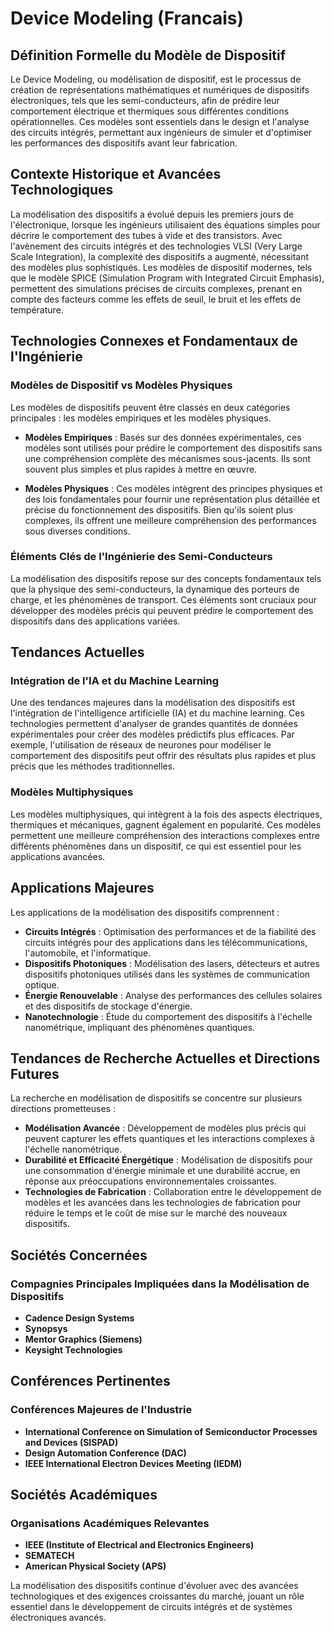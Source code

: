 # Device Modeling (Francais)

## Définition Formelle du Modèle de Dispositif

Le Device Modeling, ou modélisation de dispositif, est le processus de création de représentations mathématiques et numériques de dispositifs électroniques, tels que les semi-conducteurs, afin de prédire leur comportement électrique et thermiques sous différentes conditions opérationnelles. Ces modèles sont essentiels dans le design et l'analyse des circuits intégrés, permettant aux ingénieurs de simuler et d'optimiser les performances des dispositifs avant leur fabrication.

## Contexte Historique et Avancées Technologiques

La modélisation des dispositifs a évolué depuis les premiers jours de l'électronique, lorsque les ingénieurs utilisaient des équations simples pour décrire le comportement des tubes à vide et des transistors. Avec l'avènement des circuits intégrés et des technologies VLSI (Very Large Scale Integration), la complexité des dispositifs a augmenté, nécessitant des modèles plus sophistiqués. Les modèles de dispositif modernes, tels que le modèle SPICE (Simulation Program with Integrated Circuit Emphasis), permettent des simulations précises de circuits complexes, prenant en compte des facteurs comme les effets de seuil, le bruit et les effets de température.

## Technologies Connexes et Fondamentaux de l'Ingénierie

### Modèles de Dispositif vs Modèles Physiques

Les modèles de dispositifs peuvent être classés en deux catégories principales : les modèles empiriques et les modèles physiques. 

- **Modèles Empiriques** : Basés sur des données expérimentales, ces modèles sont utilisés pour prédire le comportement des dispositifs sans une compréhension complète des mécanismes sous-jacents. Ils sont souvent plus simples et plus rapides à mettre en œuvre.
  
- **Modèles Physiques** : Ces modèles intègrent des principes physiques et des lois fondamentales pour fournir une représentation plus détaillée et précise du fonctionnement des dispositifs. Bien qu'ils soient plus complexes, ils offrent une meilleure compréhension des performances sous diverses conditions.

### Éléments Clés de l'Ingénierie des Semi-Conducteurs

La modélisation des dispositifs repose sur des concepts fondamentaux tels que la physique des semi-conducteurs, la dynamique des porteurs de charge, et les phénomènes de transport. Ces éléments sont cruciaux pour développer des modèles précis qui peuvent prédire le comportement des dispositifs dans des applications variées.

## Tendances Actuelles

### Intégration de l'IA et du Machine Learning

Une des tendances majeures dans la modélisation des dispositifs est l'intégration de l'intelligence artificielle (IA) et du machine learning. Ces technologies permettent d'analyser de grandes quantités de données expérimentales pour créer des modèles prédictifs plus efficaces. Par exemple, l'utilisation de réseaux de neurones pour modéliser le comportement des dispositifs peut offrir des résultats plus rapides et plus précis que les méthodes traditionnelles.

### Modèles Multiphysiques

Les modèles multiphysiques, qui intègrent à la fois des aspects électriques, thermiques et mécaniques, gagnent également en popularité. Ces modèles permettent une meilleure compréhension des interactions complexes entre différents phénomènes dans un dispositif, ce qui est essentiel pour les applications avancées.

## Applications Majeures

Les applications de la modélisation des dispositifs comprennent :

- **Circuits Intégrés** : Optimisation des performances et de la fiabilité des circuits intégrés pour des applications dans les télécommunications, l'automobile, et l'informatique.
- **Dispositifs Photoniques** : Modélisation des lasers, détecteurs et autres dispositifs photoniques utilisés dans les systèmes de communication optique.
- **Énergie Renouvelable** : Analyse des performances des cellules solaires et des dispositifs de stockage d'énergie.
- **Nanotechnologie** : Étude du comportement des dispositifs à l'échelle nanométrique, impliquant des phénomènes quantiques.

## Tendances de Recherche Actuelles et Directions Futures

La recherche en modélisation de dispositifs se concentre sur plusieurs directions prometteuses :

- **Modélisation Avancée** : Développement de modèles plus précis qui peuvent capturer les effets quantiques et les interactions complexes à l'échelle nanométrique.
- **Durabilité et Efficacité Énergétique** : Modélisation de dispositifs pour une consommation d'énergie minimale et une durabilité accrue, en réponse aux préoccupations environnementales croissantes.
- **Technologies de Fabrication** : Collaboration entre le développement de modèles et les avancées dans les technologies de fabrication pour réduire le temps et le coût de mise sur le marché des nouveaux dispositifs.

## Sociétés Concernées

### Compagnies Principales Impliquées dans la Modélisation de Dispositifs

- **Cadence Design Systems**
- **Synopsys**
- **Mentor Graphics (Siemens)**
- **Keysight Technologies**

## Conférences Pertinentes

### Conférences Majeures de l'Industrie

- **International Conference on Simulation of Semiconductor Processes and Devices (SISPAD)**
- **Design Automation Conference (DAC)**
- **IEEE International Electron Devices Meeting (IEDM)**

## Sociétés Académiques

### Organisations Académiques Relevantes

- **IEEE (Institute of Electrical and Electronics Engineers)**
- **SEMATECH**
- **American Physical Society (APS)**

La modélisation des dispositifs continue d'évoluer avec des avancées technologiques et des exigences croissantes du marché, jouant un rôle essentiel dans le développement de circuits intégrés et de systèmes électroniques avancés.